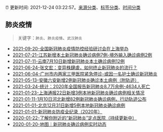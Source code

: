 :alarm_clock: 更新时间: 2021-12-24 03:22:57。[来源分类](../README.md)、[标签分类](../TAGS.md)、[时间分类](../TIMELINE.md)

## 肺炎疫情


> 关键字：`肺炎`、`肺炎疫情`、`武汉肺炎`



- [2021-09-20-全国新冠肺炎疫情防控经验研讨会在上海举办](https://m.caixin.com/m/2021-09-20/101775716.html) 
- [2021-07-21-江苏新增本土新冠肺炎确诊病例7例-境外输入确诊病例2例](https://m.caixin.com/m/2021-07-21/101743082.html) 
- [2021-07-11-云南7月10日新增新冠肺炎本土确诊病例12例](https://m.caixin.com/m/2021-07-11/101738759.html) 
- [2021-06-24-张文宏：变异株肆虐，如何终止新冠肺炎的流行？](https://topics.caixin.com/m/2021-06-24/101731222.html) 
- [2021-06-04-广州市内两家三甲医院紧急停诊-或因一名护士确诊新冠肺炎](https://m.caixin.com/m/2021-06-04/101722742.html) 
- [2021-05-13-安徽六安新增2例新冠肺炎确诊本土病例（附轨迹）](https://m.caixin.com/m/2021-05-13/101712270.html) 
- [2021-03-24-统计：2020年全国报告新冠肺炎8.7万余例-4634人死亡](https://m.caixin.com/m/2021-03-24/101679773.html) 
- [2021-01-23-上海通报22日新增3例本地新冠肺炎确诊病例相关情况](https://m.caixin.com/m/2021-01-23/101654801.html) 
- [2021-01-11-1月10日河北新增82例新冠肺炎确诊病例，行动轨迹公布](https://m.caixin.com/m/2021-01-11/101648920.html) 
- [2021-01-01-北京12月31日新增5例本地新冠肺炎确诊病例](https://m.caixin.com/m/2021-01-01/101645793.html) 
- [2021-01-01-新冠肺炎防疫全纪录（2020年）](https://mappv5.caixin.com/m_topic_detail/1670.html) 
- [2020-01-22-了解你附近的“新冠肺炎”定点医院（持续更新中）](https://datanews.caixin.com/interactive/2020/fever) 
- [2020-01-20-地图｜新冠肺炎确诊病例实时动态](https://datanews.caixin.com/interactive/2020/pneumonia-h5) 
